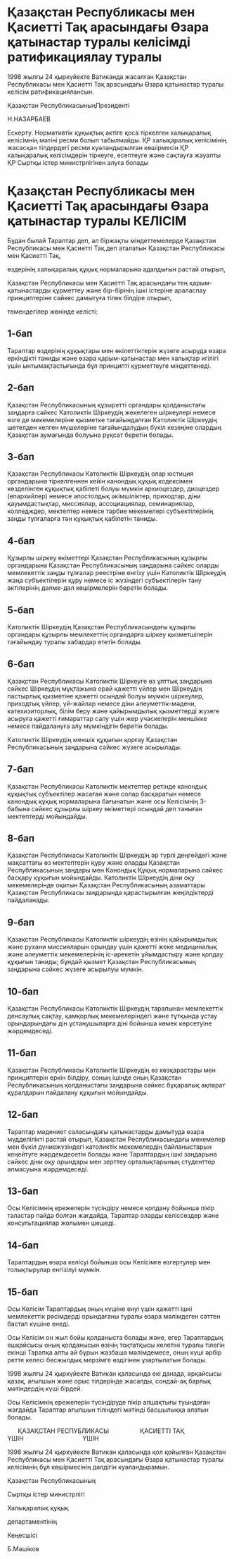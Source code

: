 # Қазақстан Республикасы мен Қасиетті Тақ арасындағы Өзара қатынастар туралы келісімді ратификациялау туралы

1998 жылғы 24 қыркүйекте Ватиканда жасалған Қазақстан Республикасы мен Қасиетті Тақ арасындағы Өзара қатынастар туралы келісім ратификациялансын.

Қазақстан РеспубликасыныңПрезиденті

Н.НАЗАРБАЕВ

Ескерту. Нормативтік құқықтық актіге қоса тіркелген халықаралық келісімнің мәтіні ресми болып табылмайды. ҚР халықаралық келісімінің жасасқан тілдердегі ресми куәландырылған көшірмесін ҚР халықаралық келісімдерін тіркеуге, есептеуге және сақтауға жауапты ҚР Сыртқы істер министрлігінен алуға болады

# Қазақстан Республикасы мен Қасиетті Тақ арасындағы Өзара қатынастар туралы КЕЛIСIM

Бұдан былай Тараптар деп, ал біржақты міндеттемелерде Қазақстан Республикасы мен Қасиетті Тақ деп аталатын Қазақстан Республикасы мен Қасиетті Тақ,

өздерінің халықаралық құқық нормаларына адалдығын растай отырып,

Қазақстан Республикасы мен Қасиетті Тақ арасындағы тең қарым-қатынастарды құрметтеу және бір-бірінің ішкі істеріне араласпау принциптеріне сәйкес дамытуға тілек білдіре отырып,

төмендегілер жөнінде келісті:

## 1-бап

Тараптар өздерінің құқықтары мен өкілеттіктерін жүзеге асыруда өзара еркіндікті таниды және өзара қарым-қатынастар мен халықтар игілігі үшін ынтымақтастығында бұл принципті құрметтеуге міндеттенеді.

## 2-бап

Қазақстан Республикасының құзыретті органдары қолданыстағы заңдарға сәйкес Католиктік Шіркеудің жекелеген шіркеулері немесе өзге де мекемелеріне қызметке тағайындалған Католиктік Шіркеудің шетелден келген мүшелеріне тағайындалудың бүкіл кезеңіне олардың Қазақстан аумағында болуына рұқсат беретін болады.

## 3-бап

Қазақстан Республикасы Католиктік Шіркеудің олар юстиция органдарына тіркелгеннен кейін канондық құқық кодексімен көзделінген құқықтық қабілеті болуы мүмкін архиоцездер, диоцездер (епархийлер) немесе апостолдық әкімшіліктер, приходтар, діни қауымдастықтар, миссиялар, ассоциациялар, семинариялар, колледждер, мектептер немесе тәрбие мекемелері субъектілерінің заңды тұлғаларға тән құқықтық қабілетін таниды.

## 4-бап

Құзырлы шіркеу өкіметтері Қазақстан Республикасының құзырлы органдарына Қазақстан Республикасының заңдарына сәйкес оларды мемлекеттік заңды тұлғалар реестріне енгізу үшін Католиктік Шіркеудің жаңа субъектілерін құру немесе іс жүзіндегі субъектілерін тану актілерінің дәлме-дәл көшірмелерін беретін болады.

## 5-бап

Католиктік Шіркеудің Қазақстан Республикасындағы құзырлы органдары құзырлы мемлекеттің органдарға шіркеу қызметшілерін тағайындау туралы хабардар ететін болады.

## 6-бап

Қазақстан Республикасы Католиктік Шіркеуге өз ұлттық заңдарына сәйкес Шіркеудің мұқтажына орай қажетті үйлер мен Шіркеудің пастырлық қызметіне қажетті осындай болуы мүмкін шіркеулер, приходтық үйлер, үй-жайлар немесе діни әлеуметтік-мәдени, катехизиторлық, білім беру және қайырымдылық қызметтерді жүзеге асыруға қажетті ғимараттар салу үшін жер учаскелерін меншікке немесе пайдалануға алу мүмкіндігін беретін болады.

Католиктік Шіркеудің меншік құқығын қорғау Қазақстан Республикасының заңдарына сәйкес жүзеге асырылады.

## 7-бап

Қазақстан Республикасы Католиктік мектептер ретінде канондық құқықтық субъектілер жасаған және солар басқаратын немесе канондық құқық нормаларына бағынатын және осы Келісімнің 3-бабына сәйкес құзырлы шіркеу өкіметтері осындай деп таныған мектептерді мойындайды.

## 8-бап

Қазақстан Республикасы Католиктік Шіркеудің әр түрлі деңгейдегі және мақсаттағы өз мектептерін құру және оларды Қазақстан Республикасының заңдары мен Канондық Құқық нормаларына сәйкес басқару құқығын мойындайды. Католиктік Шіркеудің діни оқу мекемелерінде оқитын Қазақстан Республикасының азаматтары Қазақстан Республикасы заңдарында қарастырылған жеңілдіктерді пайдаланады.

## 9-бап

Қазақстан Республикасы Католиктік шіркеудің өзінің қайырымдылық және рухани миссияларын орындау үшін қажетті жеке медициналық және әлеуметтік мекемелерінің іс-әрекетін ұйымдастыру және қолдау құқығын таниды; бұндай қызмет Қазақстан Республикасының заңдарына сәйкес жүзеге асырылуы мүмкін.

## 10-бап

Қазақстан Республикасы Католиктік Шіркеудің тарапынан мемлекеттік денсаулық сақтау, қамқорлық мекемелеріндегі және тұтқында ұстау орындарындағы дін ұстанушыларға діні бойынша көмек көрсетуіне жәрдемдеседі.

## 11-бап

Қазақстан Республикасы Католиктік Шіркеудің өз көзқарастары мен принциптерін еркін білдіру, соның ішінде оның Қазақстан Республикасының қолданыстағы заңдарына сәйкес бұқаралық ақпарат құралдарын пайдалану құқығын мойындайды.

## 12-бап

Тараптар мәдениет саласындағы қатынастарды дамытуда өзара мүдделілікті растай отырып, Қазақстан Республикасындағы мекемелер мен бүкіл дүниежүзіндегі католиктік мекемелердің байланыстарын кеңейтуге жәрдемдесетін болады және Тараптардың ішкі заңдарына сәйкес діни оқу орындары мен зерттеу орталықтарының студенттер алмасуына жәрдемдеседі.

## 13-бап

Осы Келісімнің ережелерін түсіндіру немесе қолдану бойынша пікір таластар пайда болған жағдайда, Тараптар оларды келіссөздер және консультациялар жолымен шешеді.

## 14-бап

Тараптардың өзара келісуі бойынша осы Келісімге өзгертулер мен толықтырулар енгізілуі мүмкін.

## 15-бап

Осы Келісім Тараптардың оның күшіне енуі үшін қажетті ішкі мемлекеттік рәсімдерді орындағаны туралы өзара мәлімдеген сәттен бастап күшіне енеді.

Осы Келісім он жыл бойы қолданыста болады және, егер Тараптардың ешқайсысы оның қолданысын өзінің тоқтатқысы келетіні туралы тілегін екінші Тарапқа алты ай бұрын жазбаша мәлімдемесе, оның күші әрбір ретте келесі бесжылдық мерзімге өздігінен ұзартылатын болады.

1998 жылғы 24 қыркүйекте Ватикан қаласында екі данада, әрқайсысы қазақ, ағылшын және орыс тілдерінде жасалды, сондай-ақ барлық мәтіндердің күші бірдей.

Осы Келісімнің ережелерін түсіндіруде пікір алшақтығы туындаған жағдайда Тараптар ағылшын тіліндегі мәтінді басшылыққа алатын болады.

      ҚАЗАҚСТАН РЕСПУБЛИКАСЫ                  ҚАСИЕТТІ ТАҚ            ҮШIН                                  ҮШIН

1998 жылғы 24 қыркүйекте Ватикан қаласында қол қойылған Қазақстан Республикасы мен Қасиетті Тақ арасындағы Өзара қатынастар туралы келісімнің бұл көшірмесінің дәлдігін куәландырамын.

Қазақстан Республикасының

Сыртқы істер министрлігі

Халықаралық құқық

департаментінің

Кеңесшісі

Б.Мәшіков

